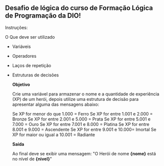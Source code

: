   ## Desafio de lógica do curso de Formação Lógica de Programação da DIO!
  Instruções:
  
  O Que deve ser utilizado

  - Variáveis
  - Operadores
  - Laços de repetição
- Estruturas de decisões

   **Objetivo**

  Crie uma variável para armazenar o nome e a quantidade de experiência (XP) de um herói, depois utilize uma estrutura de decisão para apresentar alguma das mensagens abaixo:

  Se XP for menor do que 1.000 = Ferro
  Se XP for entre 1.001 e 2.000 = Bronze
  Se XP for entre 2.001 e 5.000 = Prata
  Se XP for entre 5.001 e 7.000 = Ouro
  Se XP for entre 7.001 e 8.000 = Platina
  Se XP for entre 8.001 e 9.000 = Ascendente
  Se XP for entre 9.001 e 10.000= Imortal
  Se XP for maior ou igual a 10.001 = Radiante

   **Saída**

  Ao final deve se exibir uma mensagem:
  "O Herói de nome **{nome}** está no nível de **{nivel}**"

